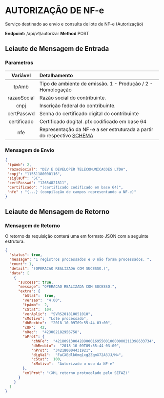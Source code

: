 # AUTORIZAÇÃO DE NF-e 

Serviço destinado ao envio e consulta de lote de NF-e (Autorização)

**Endpoint:** /api/v1/autorizar
**Method** POST

## Leiaute de Mensagem de Entrada

### Parametros

| Variável | Detalhamento  |
| :---:  | :--- |
| tpAmb | Tipo de ambiente de emissão. 1 - Produção / 2 - Homologação |
| razaoSocial | Razão social do contribuinte. |
| cnpj | Inscrição federal do contribuinte.  |
| certPasswd | Senha do certificado digital do contribuinte |
| certificado | Certificado dogital .pfx codificado em base 64 |
| nfe | Representação da NF-e a ser estruturada a partir do respectivo [SCHEMA]() |


### Mensagem de Envio

```json
{
 "tpAmb": 2,
 "razaoSocial": "DEV E DEVELOPER TELECOMUNICACOES LTDA",
 "cnpj": "11551180000116",
 "siglaUf": "SC",
 "certPasswd": "12654821811",
 "certificado": "(certificado codificado em base 64)",
 "nfe" : "{...} (compilação de campos representando a NF-e)"
}
```

## Leiaute de Mensagem de Retorno

### Mensagem de Retorno

O retorno da requisição conterá uma  em formato JSON com a seguinte estrutura.

```json
{
  "status": true,
  "message": "1 registros processados e 0 não foram processados. ",
  "count": 1,
  "detail": "(OPERACAO REALIZADA COM SUCESSO.)",
  "data": [
    {
      "success": true,
      "message": "OPERACAO REALIZADA COM SUCESSO.",
      "extra": {          
        "bStat":  true,
        "versao":  "4.00",
        "tpAmb":  2,
        "cStat":  104,
        "verAplic":  "SVRS201810051010",
        "xMotivo":  "Lote processado",
        "dhRecbto":  "2018-10-09T09:55:44-03:00",
        "cUF":  42,
        "nRec":  "423002182956758",
        "aProt": {
            "chNFe":  "42180913004289000169550010000000211398633734",
            "dhRecbto":  "2018-10-09T09:55:44-03:00",
            "nProt":  "342180004431921",
            "digVal":  "FaCXEdlk0mq1xg2ZqmX72A3JJ/M=",
            "cStat":  100,
            "xMotivo":  "Autorizado o uso da NF-e"
        },                     
        "xmlProt": "(XML retorno protocolado pelo SEFAZ)"
      }
    }
  ]
}
```